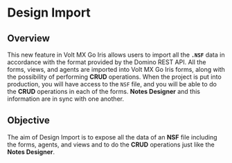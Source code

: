 # Design Import

## Overview

This new feature in Volt MX Go Iris allows users to import all the **`.NSF`** data in accordance with the format provided by the Domino REST API. All the forms, views, and agents are imported into Volt MX Go Iris forms, along with the possibility of performing **CRUD** operations. When the project is put into production, you will have access to the `NSF` file, and you will be able to do the **CRUD** operations in each of the forms. **Notes Designer** and this information are in sync with one another.

## Objective

The aim of Design Import is to expose all the data of an **NSF** file including the forms, agents, and views and to do the **CRUD** operations just like the **Notes Designer**.